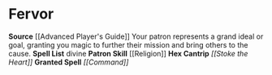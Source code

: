 ﻿---
id: '4'
name: Fervor
rarity: Common
skill:
- '[[DATABASE/skill/Religion|Religion]]'
source: '[[DATABASE/source/Advanced Player''s Guide|Advanced Player''s Guide]]'
tradition:
- Divine
trait: null
type: Witch Patron Theme

---
# Fervor

**Source** [[Advanced Player's Guide]] 
Your patron represents a grand ideal or goal, granting you magic to further their mission and bring others to the cause.
**Spell List** divine
**Patron Skill** [[Religion]]
**Hex Cantrip** _[[Stoke the Heart]]_
**Granted Spell** _[[Command]]_